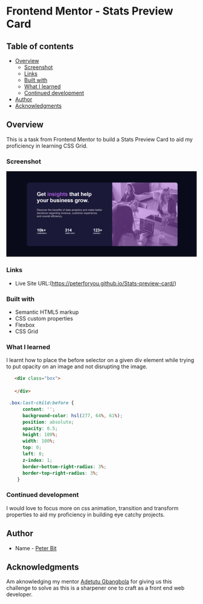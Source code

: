 # Frontend Mentor - Stats Preview Card

## Table of contents

- [Overview](#overview)
  - [Screenshot](#screenshot)
  - [Links](#links)
  - [Built with](#built-with)
  - [What I learned](#what-i-learned)
  - [Continued development](#continued-development)
- [Author](#author)
- [Acknowledgments](#acknowledgments)


## Overview
This is a task from Frontend Mentor to build a Stats Preview Card to aid my proficiency in learning CSS Grid.

### Screenshot

![](./images/Annotation%202022-08-14%20191017.png)

### Links

- Live Site URL:(https://peterforyou.github.io/Stats-preview-card/)

### Built with

- Semantic HTML5 markup
- CSS custom properties
- Flexbox
- CSS Grid

### What I learned

I learnt how to place the before selector on a given div element while trying to put opacity on an image and not disrupting the image.

```html
   <div class="box">    

   </div>
```
```css
 .box:last-child:before {
      content: '';
      background-color: hsl(277, 64%, 61%);
      position: absolute;
      opacity: 0.5;
      height: 100%;
      width: 100%;
      top: 0;
      left: 0;
      z-index: 1;
      border-bottom-right-radius: 3%;
      border-top-right-radius: 3%;
    }
```

### Continued development    

I would love to focus more on css animation, transition and transform properties to aid my proficiency in building eye catchy projects.

## Author

- Name - [Peter Bit](https://www.twitter.com/Peterbyte2)

## Acknowledgments

Am aknowledging my mentor [Adetutu Gbangbola](https://github.com/Adetutu777) for giving us this challenge to solve as this is a sharpener one to craft as a front end web developer.